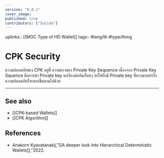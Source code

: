 ```yaml
---
version: "0.0.1"
cover_image:
published: true
contributors: ["Sutida"]
---
```

uplinks:: [[MOC Type of HD Wallet]]
tags:: #lang/th #type/thing

# CPK Security
ความปลอดภัยของ CPK อยู่ที่ ความยาวของ Private Key Sequence  เนื่องจาก Private Key Squence คือการนำ Private key มาเรียงต่อกันเรื่อยๆ ทำให้ยิ่งมี Private key ที่ยาวมากเท่าไร ความปลอดภัยก็จะมากขึ้นตามไปด้วย

---
## See also
- [[CPK-based Wallets]]
- [[CPK Algorithm]]
## References
- Anakorn Kyavatanakij,"[[A deeper look into Hierarchical Deterministic Wallets]],"2022.